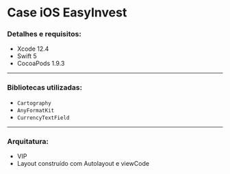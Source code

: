 # Case iOS EasyInvest

### Detalhes e requisitos:
-  Xcode 12.4
-  Swift 5
-  CocoaPods 1.9.3

---
### Bibliotecas utilizadas:
- `Cartography`
- `AnyFormatKit`
- `CurrencyTextField`

---
### Arquitatura:
- VIP
- Layout construído com Autolayout e viewCode
